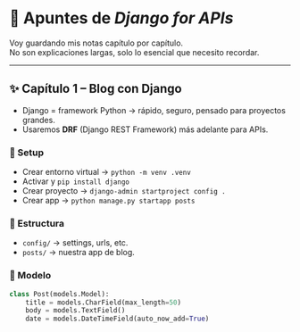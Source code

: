 # 📓 Apuntes de *Django for APIs*

Voy guardando mis notas capítulo por capítulo.  
No son explicaciones largas, solo lo esencial que necesito recordar.

---

## ✨ Capítulo 1 – Blog con Django

- Django = framework Python → rápido, seguro, pensado para proyectos grandes.  
- Usaremos **DRF** (Django REST Framework) más adelante para APIs.  

### 🔧 Setup
- Crear entorno virtual → `python -m venv .venv`  
- Activar y `pip install django`  
- Crear proyecto → `django-admin startproject config .`  
- Crear app → `python manage.py startapp posts`

### 📂 Estructura
- `config/` → settings, urls, etc.  
- `posts/` → nuestra app de blog.  

### 📝 Modelo
```python
class Post(models.Model):
    title = models.CharField(max_length=50)
    body = models.TextField()
    date = models.DateTimeField(auto_now_add=True)
